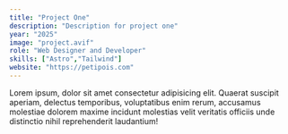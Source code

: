```yaml
---
title: "Project One"
description: "Description for project one"
year: "2025"
image: "project.avif"
role: "Web Designer and Developer"
skills: ["Astro","Tailwind"]
website: "https://petipois.com"
---
```


Lorem ipsum, dolor sit amet consectetur adipisicing elit. Quaerat suscipit aperiam, delectus temporibus, voluptatibus enim rerum, accusamus molestiae dolorem maxime incidunt molestias velit veritatis officiis unde distinctio nihil reprehenderit laudantium!